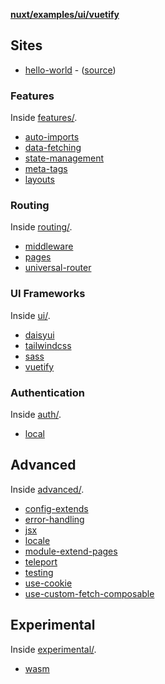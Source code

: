 **[nuxt/examples/ui/vuetify](nuxt/examples/ui/vuetify)**

## Sites

- [hello-world](https://hello-world.example.nuxt.space/) - ([source](./examples/hello-world/))

### Features

Inside [features/](./examples/features).

- [auto-imports](https://auto-imports.example.nuxt.space/)
- [data-fetching](https://data-fetching.example.nuxt.space/)
- [state-management](https://state-management.example.nuxt.space/)
- [meta-tags](https://meta-tags.example.nuxt.space/)
- [layouts](https://layouts.example.nuxt.space/)

### Routing

Inside [routing/](./examples/routing).

- [middleware](https://middleware.example.nuxt.space/)
- [pages](https://pages.example.nuxt.space/)
- [universal-router](https://universal-router.example.nuxt.space/)

### UI Frameworks

Inside [ui/](./examples/ui).

- [daisyui](https://daisyui.example.nuxt.space/)
- [tailwindcss](https://tailwindcss.example.nuxt.space/)
- [sass](https://sass.example.nuxt.space/)
- [vuetify](https://vuetify.example.nuxt.space/)

### Authentication

Inside [auth/](./examples/auth).

- [local](https://local-auth.example.nuxt.space/)

## Advanced

Inside [advanced/](./examples/advanced).

- [config-extends](https://config-extends.example.nuxt.space/)
- [error-handling](https://error-handling.example.nuxt.space/)
- [jsx](https://jsx.example.nuxt.space/)
- [locale](https://locale.example.nuxt.space/)
- [module-extend-pages](https://module-extend-pages.example.nuxt.space/)
- [teleport](https://teleport.example.nuxt.space/)
- [testing](https://testing.example.nuxt.space/)
- [use-cookie](https://use-cookie.example.nuxt.space/)
- [use-custom-fetch-composable](https://use-custom-fetch-composable.example.nuxt.space/)

## Experimental

Inside [experimental/](./examples/experimental).

- [wasm](https://wasm.example.nuxt.space/)
